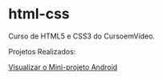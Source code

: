 # html-css
 Curso de HTML5 e CSS3 do CursoemVídeo.

 Projetos Realizados:

 <a href="https://henrique-handlovics.github.io/html-css/desafios/d010/index.html">Visualizar o Mini-projeto Android</a>
